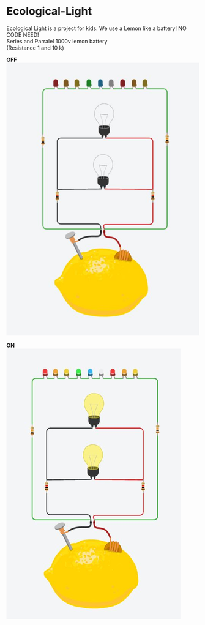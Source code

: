 # Ecological-Light
Ecological Light is a project for kids. We use a Lemon like a battery! NO CODE NEED!<br/>
Series and Parralel 1000v lemon battery <br/>
(Resistance 1 and 10 k) <br/>

<strong>OFF</strong><br/>
<img src="https://github.com/unixfool/Ecological-Light/blob/main/Lemon-OFF.JPG">

<strong>ON</strong><br/>
<img src="https://github.com/unixfool/Ecological-Light/blob/main/Lemon-ON.JPG">
